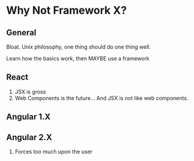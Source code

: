 # Why Not Framework X?

## General

Bloat. Unix philosophy, one thing should do one thing well.

Learn how the basics work, then MAYBE use a framework

## React

1. JSX is gross
2. Web Components is the future... And JSX is not like web components.

## Angular 1.X

## Angular 2.X

1. Forces too much upon the user
